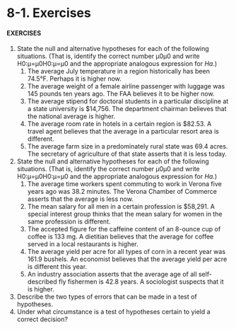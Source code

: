 # 8-1. Exercises



#### EXERCISES

1. State the null and alternative hypotheses for each of the following situations. \(That is, identify the correct number μ0μ0 and write H0:μ=μ0H0:μ=μ0 and the appropriate analogous expression for _Ha_.\)
   1. The average July temperature in a region historically has been 74.5°F. Perhaps it is higher now.
   2. The average weight of a female airline passenger with luggage was 145 pounds ten years ago. The FAA believes it to be higher now.
   3. The average stipend for doctoral students in a particular discipline at a state university is $14,756. The department chairman believes that the national average is higher.
   4. The average room rate in hotels in a certain region is $82.53. A travel agent believes that the average in a particular resort area is different.
   5. The average farm size in a predominately rural state was 69.4 acres. The secretary of agriculture of that state asserts that it is less today.
2. State the null and alternative hypotheses for each of the following situations. \(That is, identify the correct number μ0μ0 and write H0:μ=μ0H0:μ=μ0 and the appropriate analogous expression for _Ha_.\)
   1. The average time workers spent commuting to work in Verona five years ago was 38.2 minutes. The Verona Chamber of Commerce asserts that the average is less now.
   2. The mean salary for all men in a certain profession is $58,291. A special interest group thinks that the mean salary for women in the same profession is different.
   3. The accepted figure for the caffeine content of an 8-ounce cup of coffee is 133 mg. A dietitian believes that the average for coffee served in a local restaurants is higher.
   4. The average yield per acre for all types of corn in a recent year was 161.9 bushels. An economist believes that the average yield per acre is different this year.
   5. An industry association asserts that the average age of all self-described fly fishermen is 42.8 years. A sociologist suspects that it is higher.
3. Describe the two types of errors that can be made in a test of hypotheses.
4. Under what circumstance is a test of hypotheses certain to yield a correct decision?

